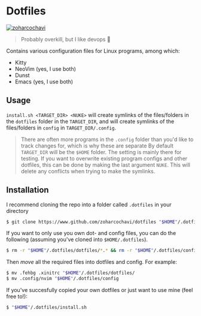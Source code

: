 # Dotfiles

[![zoharcochavi](https://circleci.com/gh/zoharcochavi/dotfiles.svg?style=shield)](https://app.circleci.com/pipelines/github/zoharcochavi/dotfiles)
> Probably overkill, but I like devops 🚀 

Contains various configuration files for Linux programs, among which:
- Kitty
- NeoVim (yes, I use both)
- Dunst
- Emacs (yes, I use both)

## Usage

`install.sh <TARGET_DIR> <NUKE>` will create symlinks of the files/folders in the `dotfiles` folder in the `TARGET_DIR`, and will create symlinks of the files/folders in `config` in `TARGET_DIR/.config`. 
>There are often more programs in the `.config` folder than you'd like to track changes for, which is why these are separate
By default `TARGET_DIR` will be the `$HOME` folder. The setting is mainly there for testing.
If you want to overwrite existing program configs and other dotfiles, this can be done by making the last argument `NUKE`. This will delete any conflicts when trying to make the symlinks.

## Installation

I recommend cloning the repo into a folder called `.dotfiles` in your directory
```bash
$ git clone https://www.github.com/zoharcochavi/dotfiles "$HOME"/.dotfiles
```

If you want to only use you own dot- and config files, you can do the following (assuming you've cloned into `$HOME/.dotfiles`). 

```bash
$ rm -r "$HOME"/.dotfiles/dotfiles/*.* && rm -r "$HOME"/.dotfiles/config/*
```

Then _move_ all the required files into dotfiles and config. For example:

```bash
$ mv .fehbg .xinitrc "$HOME"/.dotfiles/dotfiles/
$ mv .config/nvim "$HOME"/.dotfiles/config
```

If you've succesfully copied your own dotfiles or just want to use mine (feel free to!):

```bash
$ "$HOME"/.dotfiles/install.sh
```
